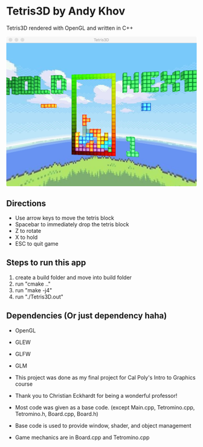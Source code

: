 # Tetris3D by Andy Khov

Tetris3D rendered with OpenGL and written in C++

![screenshot](./res/screenshot.jpeg "screenshot")

## Directions
* Use arrow keys to move the tetris block
* Spacebar to immediately drop the tetris block
* Z to rotate
* X to hold
* ESC to quit game

## Steps to run this app
1. create a build folder and move into build folder
2. run "cmake .."
3. run "make -j4"
4. run "./Tetris3D.out"

## Dependencies (Or just dependency haha)
* OpenGL
 * GLEW
 * GLFW
 * GLM

* This project was done as my final project for Cal Poly's Intro to Graphics course
* Thank you to Christian Eckhardt for being a wonderful professor!
* Most code was given as a base code. (except Main.cpp, Tetromino.cpp, Tetromino.h, Board.cpp, Board.h)
 * Base code is used to provide window, shader, and object management
 * Game mechanics are in Board.cpp and Tetromino.cpp
